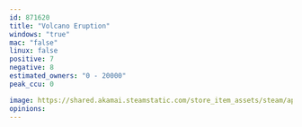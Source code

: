 ```yaml
---
id: 871620
title: "Volcano Eruption"
windows: "true"
mac: "false"
linux: false
positive: 7
negative: 8
estimated_owners: "0 - 20000"
peak_ccu: 0

image: https://shared.akamai.steamstatic.com/store_item_assets/steam/apps/871620/header.jpg?t=1541629616
opinions:
---
```

